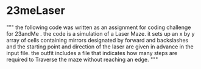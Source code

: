 # 23meLaser

"""
the following code was written as an assignment for coding challenge for 23andMe . the code is a simulation  of a Laser Maze. it sets up an x by y array of cells  containing  mirrors  designated by forward and backslashes  and the starting point and direction of the laser are given in advance in the input file. the outfit includes a file that indicates how many steps are required to Traverse the maze without reaching an edge.
"""
